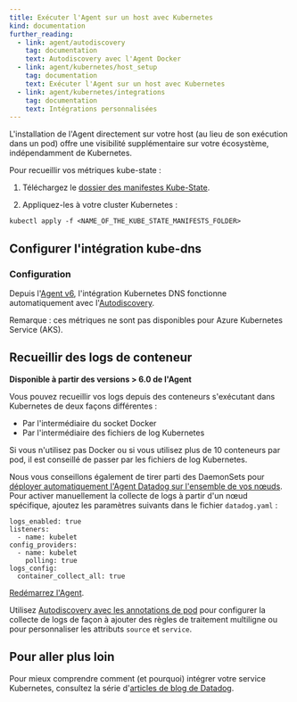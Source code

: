 ```yaml
---
title: Exécuter l'Agent sur un host avec Kubernetes
kind: documentation
further_reading:
  - link: agent/autodiscovery
    tag: documentation
    text: Autodiscovery avec l'Agent Docker
  - link: agent/kubernetes/host_setup
    tag: documentation
    text: Exécuter l'Agent sur un host avec Kubernetes
  - link: agent/kubernetes/integrations
    tag: documentation
    text: Intégrations personnalisées
---
```

L'installation de l'Agent directement sur votre host (au lieu de son exécution dans un pod) offre une visibilité supplémentaire sur votre écosystème, indépendamment de Kubernetes.

Pour recueillir vos métriques kube-state :

1. Téléchargez le [dossier des manifestes Kube-State][1].

2. Appliquez-les à votre cluster Kubernetes :
  ```
  kubectl apply -f <NAME_OF_THE_KUBE_STATE_MANIFESTS_FOLDER>
  ```

## Configurer l'intégration kube-dns
### Configuration

Depuis l'[Agent v6][2], l'intégration Kubernetes DNS fonctionne automatiquement avec l'[Autodiscovery][3].

Remarque : ces métriques ne sont pas disponibles pour Azure Kubernetes Service (AKS). 

## Recueillir des logs de conteneur

**Disponible à partir des versions > 6.0 de l'Agent**

Vous pouvez recueillir vos logs depuis des conteneurs s'exécutant dans Kubernetes de deux façons différentes :

- Par l'intermédiaire du socket Docker
- Par l'intermédiaire des fichiers de log Kubernetes

Si vous n'utilisez pas Docker ou si vous utilisez plus de 10 conteneurs par pod, il est conseillé de passer par les fichiers de log Kubernetes.

Nous vous conseillons également de tirer parti des DaemonSets pour [déployer automatiquement l'Agent Datadog sur l'ensemble de vos nœuds][4].
Pour activer manuellement la collecte de logs à partir d'un nœud spécifique, ajoutez les paramètres suivants dans le fichier `datadog.yaml` :

```
logs_enabled: true
listeners:
  - name: kubelet
config_providers:
  - name: kubelet
    polling: true
logs_config:
  container_collect_all: true
```

[Redémarrez l'Agent][5].

Utilisez [Autodiscovery avec les annotations de pod][6] pour configurer la collecte de logs de façon à ajouter des règles de traitement multiligne ou pour personnaliser les attributs `source` et `service`.

## Pour aller plus loin
Pour mieux comprendre comment (et pourquoi) intégrer votre service Kubernetes, consultez la série d'[articles de blog de Datadog][7].

[1]: https://github.com/kubernetes/kube-state-metrics/tree/master/examples/standard
[2]: /fr/agent
[3]: /fr/agent/autodiscovery
[4]: https://app.datadoghq.com/account/settings#agent/kubernetes
[5]: https://docs.datadoghq.com/fr/agent/guide/agent-commands/?tab=agentv6#start-stop-and-restart-the-agent
[6]: https://docs.datadoghq.com/fr/agent/autodiscovery/integrations/?tab=kubernetes
[7]: https://www.datadoghq.com/blog/monitoring-kubernetes-era
